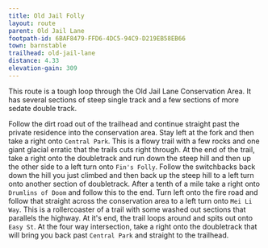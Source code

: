 ```yaml
---
title: Old Jail Folly
layout: route
parent: Old Jail Lane
footpath-id: 6BAF8479-FFD6-4DC5-94C9-D219EB58EB66
town: barnstable
trailhead: old-jail-lane
distance: 4.33
elevation-gain: 309
---
```

This route is a tough loop through the Old Jail Lane Conservation Area. It has several sections of steep single track and a few sections of more sedate double track.

Follow the dirt road out of the trailhead and continue straight past the private residence into the conservation area. Stay left at the fork and then take a right onto ```Central Park```. This is a flowy trail with a few rocks and one giant glacial erratic that the trails cuts right through. At the end of the trail, take a right onto the doubletrack and run down the steep hill and then up the other side to a left turn onto ```Fin's Folly```. Follow the switchbacks back down the hill you just climbed and then back up the steep hill to a left turn onto another section of doubletrack. After a tenth of a mile take a right onto ```Drumlins of Doom``` and follow this to the end. Turn left onto the fire road and follow that straight across the conservation area to a left turn onto ```Mei Li Way```. This is a rollercoaster of a trail with some washed out sections that parallels the highway. At it's end, the trail loops around and spits out onto ```Easy St```. At the four way intersection, take a right onto the doubletrack that will bring you back past ```Central Park``` and straight to the trailhead.